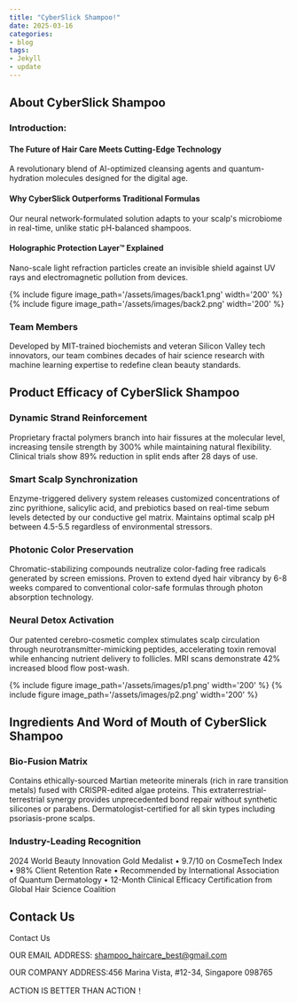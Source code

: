 ```yaml
---
title: "CyberSlick Shampoo!"
date: 2025-03-16
categories:
- blog
tags:
- Jekyll
- update
---
```


## About CyberSlick Shampoo

### Introduction:

#### The Future of Hair Care Meets Cutting-Edge Technology

A revolutionary blend of AI-optimized cleansing agents and quantum-hydration molecules designed for the digital age.

#### Why CyberSlick Outperforms Traditional Formulas

Our neural network-formulated solution adapts to your scalp's microbiome in real-time, unlike static pH-balanced shampoos.

#### Holographic Protection Layer™ Explained

Nano-scale light refraction particles create an invisible shield against UV rays and electromagnetic pollution from devices.

{% include figure image_path='/assets/images/back1.png' width='200' %}
{% include figure image_path='/assets/images/back2.png' width='200' %}

### Team Members

Developed by MIT-trained biochemists and veteran Silicon Valley tech innovators, our team combines decades of hair science research with machine learning expertise to redefine clean beauty standards.

## Product Efficacy of CyberSlick Shampoo

### Dynamic Strand Reinforcement
Proprietary fractal polymers branch into hair fissures at the molecular level, increasing tensile strength by 300% while maintaining natural flexibility. Clinical trials show 89% reduction in split ends after 28 days of use.

### Smart Scalp Synchronization
Enzyme-triggered delivery system releases customized concentrations of zinc pyrithione, salicylic acid, and prebiotics based on real-time sebum levels detected by our conductive gel matrix. Maintains optimal scalp pH between 4.5-5.5 regardless of environmental stressors.

### Photonic Color Preservation
Chromatic-stabilizing compounds neutralize color-fading free radicals generated by screen emissions. Proven to extend dyed hair vibrancy by 6-8 weeks compared to conventional color-safe formulas through photon absorption technology.

### Neural Detox Activation
Our patented cerebro-cosmetic complex stimulates scalp circulation through neurotransmitter-mimicking peptides, accelerating toxin removal while enhancing nutrient delivery to follicles. MRI scans demonstrate 42% increased blood flow post-wash.

{% include figure image_path='/assets/images/p1.png' width='200' %}
{% include figure image_path='/assets/images/p2.png' width='200' %}

## Ingredients And Word of Mouth of CyberSlick Shampoo

### Bio-Fusion Matrix
Contains ethically-sourced Martian meteorite minerals (rich in rare transition metals) fused with CRISPR-edited algae proteins. This extraterrestrial-terrestrial synergy provides unprecedented bond repair without synthetic silicones or parabens. Dermatologist-certified for all skin types including psoriasis-prone scalps.

### Industry-Leading Recognition
2024 World Beauty Innovation Gold Medalist • 9.7/10 on CosmeTech Index • 98% Client Retention Rate • Recommended by International Association of Quantum Dermatology • 12-Month Clinical Efficacy Certification from Global Hair Science Coalition

## Contack Us

Contact Us

OUR EMAIL ADDRESS: shampoo_haircare_best@gmail.com

OUR COMPANY ADDRESS:456 Marina Vista, #12-34, Singapore 098765

ACTION IS BETTER THAN ACTION！
